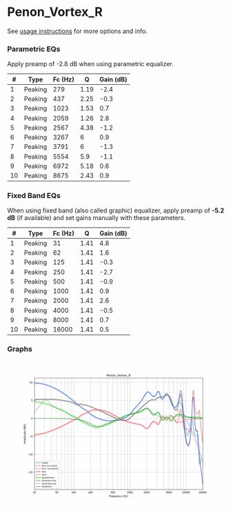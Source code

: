 # Penon_Vortex_R
See [usage instructions](https://github.com/jaakkopasanen/AutoEq#usage) for more options and info.

### Parametric EQs
Apply preamp of -2.8 dB when using parametric equalizer.

|   # | Type    |   Fc (Hz) |    Q |   Gain (dB) |
|-----|---------|-----------|------|-------------|
|   1 | Peaking |       279 | 1.19 |        -2.4 |
|   2 | Peaking |       437 | 2.25 |        -0.3 |
|   3 | Peaking |      1023 | 1.53 |         0.7 |
|   4 | Peaking |      2059 | 1.26 |         2.8 |
|   5 | Peaking |      2567 | 4.38 |        -1.2 |
|   6 | Peaking |      3267 | 6    |         0.9 |
|   7 | Peaking |      3791 | 6    |        -1.3 |
|   8 | Peaking |      5554 | 5.9  |        -1.1 |
|   9 | Peaking |      6972 | 5.18 |         0.6 |
|  10 | Peaking |      8675 | 2.43 |         0.9 |

### Fixed Band EQs
When using fixed band (also called graphic) equalizer, apply preamp of **-5.2 dB** (if available) and set gains manually with these parameters.

|   # | Type    |   Fc (Hz) |    Q |   Gain (dB) |
|-----|---------|-----------|------|-------------|
|   1 | Peaking |        31 | 1.41 |         4.8 |
|   2 | Peaking |        62 | 1.41 |         1.6 |
|   3 | Peaking |       125 | 1.41 |        -0.3 |
|   4 | Peaking |       250 | 1.41 |        -2.7 |
|   5 | Peaking |       500 | 1.41 |        -0.9 |
|   6 | Peaking |      1000 | 1.41 |         0.9 |
|   7 | Peaking |      2000 | 1.41 |         2.6 |
|   8 | Peaking |      4000 | 1.41 |        -0.5 |
|   9 | Peaking |      8000 | 1.41 |         0.7 |
|  10 | Peaking |     16000 | 1.41 |         0.5 |

### Graphs
![](./Penon_Vortex_R.png)
